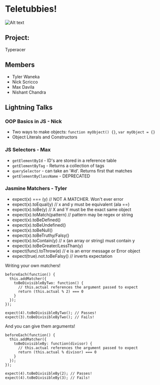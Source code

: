 # Teletubbies!

![Alt text](http://adambeer.co.uk/wp-content/uploads/Teletubbies.jpg)

## Project:
Typeracer

## Members
* Tyler Waneka
* Nick Scricco
* Max Davila
* Nishant Chandra

## Lightning Talks

### OOP Basics in JS - Nick
* Two ways to make objects: `function myObject() {}`,
  `var myObject = {}`
* Object Literals and Constructors

### JS Selectors - Max
* `getElementById` - ID's are stored in a reference table
* `getElementByTag` - Returns a collection of tags
* `querySelector` - can take an '#id'. Returns first that matches
* `getElementByClassName` - DEPRECATED

### Jasmine Matchers - Tyler
* expect(x) === (y)    // NOT A MATCHER. Won't ever error
* expect(x).toEqual(y) // x and y must be equivalent (ala ==)
* expect(x).toBe(y)            // X and Y must be the exact same object
* expect(x).toMatch(pattern)   // pattern may be regex or string
* expect(x).toBeDefined()
* expect(x).toBeUndefined()
* expect(x).toBeNull()
* expect(x).toBeTruthy/Falsy()
* expect(x).toContain(y)       // x (an array or string) must contain y
* expect(x).toBeGreater/LessThan(y)
* expect(func).toThrow(e)      // e is an error message or Error object
* expect(true).not.toBeFalsy() // inverts expectation

Writing your own matchers!

```
beforeEach(function() {
  this.addMatcher({
    toBeDivisibleByTwo: function() {
      // this.actual references the argument passed to expect
      return (this.actual % 2) === 0
    }
  });
});

expect(4).toBeDivisibleByTwo(); // Passes!
expect(3).toBeDivisibleByTwo(); // Fails!
```

And you can give them arguments!

```
beforeEach(function() {
  this.addMatcher({
    toBeDivisibleBy: function(divisor) {
      // this.actual references the argument passed to expect
      return (this.actual % divisor) === 0
    }
  });
});

expect(4).toBeDivisibleBy(2); // Passes!
expect(4).toBeDivisibleBy(3); // Fails!
```
